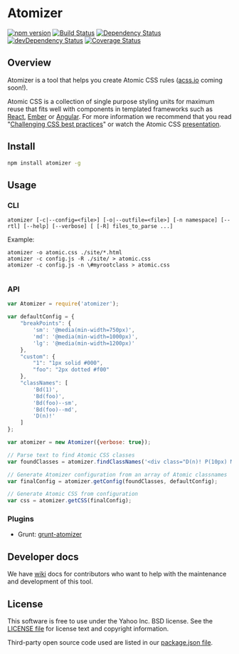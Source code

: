 # Atomizer

[![npm version](https://badge.fury.io/js/atomizer.svg)](http://badge.fury.io/js/atomizer)
[![Build Status](https://travis-ci.org/yahoo/atomizer.svg?branch=master)](https://travis-ci.org/yahoo/atomizer)
[![Dependency Status](https://david-dm.org/yahoo/atomizer.svg)](https://david-dm.org/yahoo/atomizer)
[![devDependency Status](https://david-dm.org/yahoo/atomizer/dev-status.svg)](https://david-dm.org/yahoo/atomizer#info=devDependencies)
[![Coverage Status](https://coveralls.io/repos/yahoo/atomizer/badge.svg)](https://coveralls.io/r/yahoo/atomizer)


## Overview

Atomizer is a tool that helps you create Atomic CSS rules ([acss.io](http://acss.io) coming soon!).

Atomic CSS is a collection of single purpose styling units for maximum reuse that fits well with components in templated frameworks such as [React](https://github.com/facebook/react), [Ember](https://github.com/emberjs/ember.js/) or [Angular](https://github.com/angular/angular.js). For more information we recommend that you read "[Challenging CSS best practices](http://www.smashingmagazine.com/2013/10/21/challenging-css-best-practices-atomic-approach/)" or watch the Atomic CSS [presentation](https://www.youtube.com/watch?v=ojj_-6Xiud4).

## Install

```bash
npm install atomizer -g
```

## Usage

### CLI

```
atomizer [-c|--config=<file>] [-o|--outfile=<file>] [-n namespace] [--rtl] [--help] [--verbose] [ [-R] files_to_parse ...]
```

Example:

```
atomizer -o atomic.css ./site/*.html
atomizer -c config.js -R ./site/ > atomic.css
atomizer -c config.js -n \#myrootclass > atomic.css


```

### API

```javascript
var Atomizer = require('atomizer');

var defaultConfig = {
    "breakPoints": {
        'sm': '@media(min-width=750px)',
        'md': '@media(min-width=1000px)',
        'lg': '@media(min-width=1200px)'
    },
    "custom": {
        "1": "1px solid #000",
        "foo": "2px dotted #f00"
    },
    "classNames": [
        'Bd(1)',
        'Bd(foo)',
        'Bd(foo)--sm',
        'Bd(foo)--md',
        'D(n)!'
    ]
};

var atomizer = new Atomizer({verbose: true});

// Parse text to find Atomic CSS classes
var foundClasses = atomizer.findClassNames('<div class="D(n)! P(10px) M(20%) Bd(1) Bd(foo)--sm"></div>');

// Generate Atomizer configuration from an array of Atomic classnames
var finalConfig = atomizer.getConfig(foundClasses, defaultConfig);

// Generate Atomic CSS from configuration
var css = atomizer.getCSS(finalConfig);

```

### Plugins

   * Grunt: [grunt-atomizer](https://github.com/yahoo/grunt-atomizer)

## Developer docs

We have [wiki](https://github.com/yahoo/atomizer/wiki) docs for contributors who want to help with the maintenance and development of this tool.

## License

This software is free to use under the Yahoo Inc. BSD license.
See the [LICENSE file][] for license text and copyright information.

[LICENSE file]: https://github.com/yahoo/atomizer/blob/master/LICENSE.md

Third-party open source code used are listed in our [package.json file]( https://github.com/yahoo/atomizer/blob/master/package.json).
